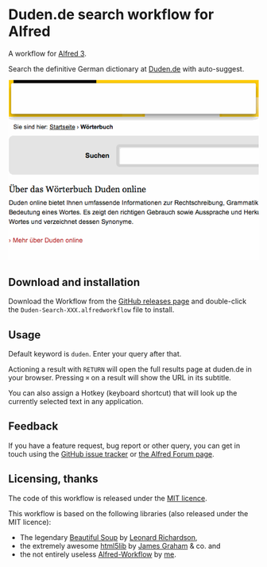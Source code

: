 # Duden.de search workflow for Alfred #

A workflow for [Alfred 3][alfred].

Search the definitive German dictionary at [Duden.de][duden] with auto-suggest.

![Workflow in action][demo]


## Download and installation ##

Download the Workflow from the [GitHub releases page][releases] and double-click
the `Duden-Search-XXX.alfredworkflow` file to install.


## Usage ##

Default keyword is `duden`. Enter your query after that.

Actioning a result with `RETURN` will open the full results page at duden.de in
your browser. Pressing `⌘` on a result will show the URL in its subtitle.

You can also assign a Hotkey (keyboard shortcut) that will look up the currently
selected text in any application.


## Feedback ##

If you have a feature request, bug report or other query, you can get in touch
using the [GitHub issue tracker][issues] or [the Alfred Forum page][forum].


## Licensing, thanks ##

The code of this workflow is released under the [MIT licence][mit].

This workflow is based on the following libraries (also released under the MIT licence):

- The legendary [Beautiful Soup][bs] by [Leonard Richardson][lenny],
- the extremely awesome [html5lib][h5l] by [James Graham][jgraham] & co. and
- the not entirely useless [Alfred-Workflow][aw] by [me][deanishe].


[alfred]: http://www.alfredapp.com/
[aw]: http://www.deanishe.net/alfred-workflow/index.html
[bs]: http://www.crummy.com/software/BeautifulSoup/
[mit]: http://opensource.org/licenses/MIT
[h5l]: https://github.com/html5lib/html5lib-python
[deanishe]: https://github.com/deanishe/
[duden]: http://www.duden.de/woerterbuch
[releases]: https://github.com/deanishe/alfred-duden/releases/latest
[demo]: https://raw.githubusercontent.com/deanishe/alfred-duden/master/demo.gif "Workflow in action"
[issues]: https://github.com/deanishe/alfred-duden/issues
[forum]: http://www.alfredforum.com/topic/4707-duden-dictionary-search-with-auto-suggest/
[lenny]: http://www.crummy.com/self/
[jgraham]: https://github.com/jgraham

